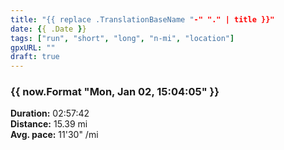 ```yaml
---
title: "{{ replace .TranslationBaseName "-" "." | title }}"
date: {{ .Date }}
tags: ["run", "short", "long", "n-mi", "location"]
gpxURL: ""
draft: true
---
```


### {{ now.Format "Mon, Jan 02, 15:04:05" }}

**Duration:** 02:57:42  
**Distance:** 15.39 mi  
**Avg. pace:** 11'30" /mi
